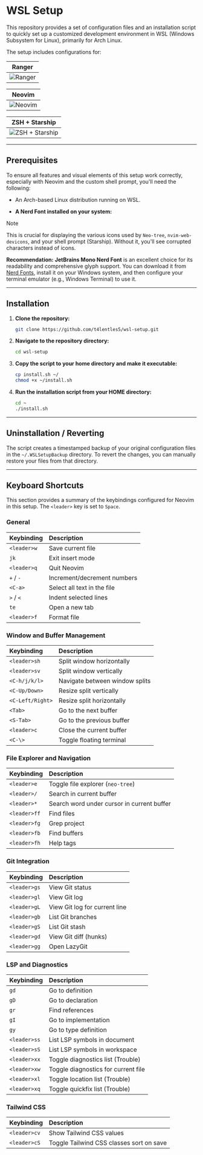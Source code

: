 # WSL Setup

This repository provides a set of configuration files and an installation script to quickly set up a customized development environment in WSL (Windows Subsystem for Linux), primarily for Arch Linux.

The setup includes configurations for:

|                                                                         Ranger                                                                         |
| :----------------------------------------------------------------------------------------------------------------------------------------------------: |
| <img src="https://res.cloudinary.com/diu2godjy/image/upload/v1754523320/Captura_de_pantalla_2025-08-06_183512_agudwp.png" alt="Ranger" align="center"> |

|                                                                         Neovim                                                                         |
| :----------------------------------------------------------------------------------------------------------------------------------------------------: |
| <img src="https://res.cloudinary.com/diu2godjy/image/upload/v1754522954/Captura_de_pantalla_2025-08-06_182857_fd2jmr.png" alt="Neovim" align="center"> |

|                                                                         ZSH + Starship                                                                         |
| :------------------------------------------------------------------------------------------------------------------------------------------------------------: |
| <img src="https://res.cloudinary.com/diu2godjy/image/upload/v1754523205/Captura_de_pantalla_2025-08-06_183314_b6mqlv.png" alt="ZSH + Starship" align="center"> |

---

## Prerequisites

To ensure all features and visual elements of this setup work correctly, especially with Neovim and the custom shell prompt, you'll need the following:

- An Arch-based Linux distribution running on WSL.
 
- **A Nerd Font installed on your system:**

> [!NOTE]
> This is crucial for displaying the various icons used by `Neo-tree`, `nvim-web-devicons`, and your shell prompt (Starship). Without it, you'll see corrupted characters instead of icons.
>
> **Recommendation:** **JetBrains Mono Nerd Font** is an excellent choice for its readability and comprehensive glyph support. You can download it from [Nerd Fonts](https://www.nerdfonts.com/font-downloads), install it on your Windows system, and then configure your terminal emulator (e.g., Windows Terminal) to use it.

---

## Installation

1.  **Clone the repository:**

    ```bash
    git clone https://github.com/t4lentles5/wsl-setup.git
    ```

2.  **Navigate to the repository directory:**

    ```bash
    cd wsl-setup
    ```

3.  **Copy the script to your home directory and make it executable:**

    ```bash
    cp install.sh ~/
    chmod +x ~/install.sh
    ```

4.  **Run the installation script from your HOME directory:**
    ```bash
    cd ~
    ./install.sh
    ```

---

## Uninstallation / Reverting

The script creates a timestamped backup of your original configuration files in the `~/.WSLSetupBackup` directory. To revert the changes, you can manually restore your files from that directory.

---

## Keyboard Shortcuts

This section provides a summary of the keybindings configured for Neovim in this setup. The `<leader>` key is set to `Space`.

### General

| Keybinding | Description |
| :--- | :--- |
| `<leader>w` | Save current file |
| `jk` | Exit insert mode |
| `<leader>q` | Quit Neovim |
| `+` / `-` | Increment/decrement numbers |
| `<C-a>` | Select all text in the file |
| `>` / `<` | Indent selected lines |
| `te` | Open a new tab |
| `<leader>f` | Format file |

### Window and Buffer Management

| Keybinding | Description |
| :--- | :--- |
| `<leader>sh` | Split window horizontally |
| `<leader>sv` | Split window vertically |
| `<C-h/j/k/l>` | Navigate between window splits |
| `<C-Up/Down>` | Resize split vertically |
| `<C-Left/Right>` | Resize split horizontally |
| `<Tab>` | Go to the next buffer |
| `<S-Tab>` | Go to the previous buffer |
| `<leader>c` | Close the current buffer |
| `<C-\>` | Toggle floating terminal |

### File Explorer and Navigation

| Keybinding | Description |
| :--- | :--- |
| `<leader>e` | Toggle file explorer (`neo-tree`) |
| `<leader>/` | Search in current buffer |
| `<leader>*` | Search word under cursor in current buffer |
| `<leader>ff` | Find files |
| `<leader>fg` | Grep project |
| `<leader>fb` | Find buffers |
| `<leader>fh` | Help tags |

### Git Integration

| Keybinding | Description |
| :--- | :--- |
| `<leader>gs` | View Git status |
| `<leader>gl` | View Git log |
| `<leader>gL` | View Git log for current line |
| `<leader>gb` | List Git branches |
| `<leader>gS` | List Git stash |
| `<leader>gd` | View Git diff (hunks) |
| `<leader>gg` | Open LazyGit |

### LSP and Diagnostics

| Keybinding | Description |
| :--- | :--- |
| `gd` | Go to definition |
| `gD` | Go to declaration |
| `gr` | Find references |
| `gI` | Go to implementation |
| `gy` | Go to type definition |
| `<leader>ss` | List LSP symbols in document |
| `<leader>sS` | List LSP symbols in workspace |
| `<leader>xx` | Toggle diagnostics list (Trouble) |
| `<leader>xw` | Toggle diagnostics for current file |
| `<leader>xl` | Toggle location list (Trouble) |
| `<leader>xq` | Toggle quickfix list (Trouble) |

### Tailwind CSS

| Keybinding | Description |
| :--- | :--- |
| `<leader>cv` | Show Tailwind CSS values |
| `<leader>cS` | Toggle Tailwind CSS classes sort on save |
